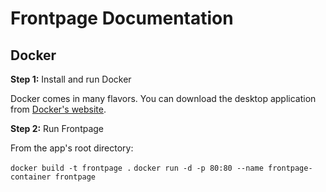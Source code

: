 # Frontpage Documentation

## Docker

**Step 1:** Install and run Docker

Docker comes in many flavors. You can download the desktop application from [Docker's website](https://www.docker.com/products/docker-desktop/).

**Step 2:** Run Frontpage

From the app's root directory:

`docker build -t frontpage .`
`docker run -d -p 80:80 --name frontpage-container frontpage`

